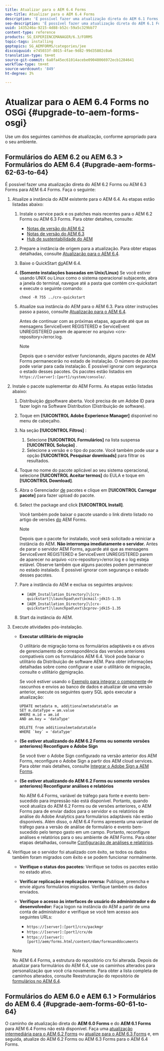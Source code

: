 ```yaml
---
title: Atualizar para o AEM 6.4 Forms
seo-title: Atualizar para o AEM 6.4 Forms
description: 'É possível fazer uma atualização direta do AEM 6.1 Forms, AEM 6.2 Forms e LiveCycle ES4 SP1 para AEM 6.3 Forms. '
seo-description: 'É possível fazer uma atualização direta do AEM 6.1 Forms, AEM 6.2 Forms e LiveCycle ES4 SP1 para AEM 6.3 Forms. '
uuid: 1435246a-9215-4d88-b52c-59a5c329bb77
content-type: reference
products: SG_EXPERIENCEMANAGER/6.3/FORMS
topic-tags: installing
geptopics: SG_AEMFORMS/categories/jee
discoiquuid: e745033f-8015-4fae-9d82-99d35802c0a6
translation-type: tm+mt
source-git-commit: 6a8fa45ec61014acebe09048066972ecb1284641
workflow-type: tm+mt
source-wordcount: '849'
ht-degree: 3%

---
```



# Atualizar para o AEM 6.4 Forms no OSGi {#upgrade-to-aem-forms-osgi}

Use um dos seguintes caminhos de atualização, conforme apropriado para o seu ambiente.

## Formulários do AEM 6.2 ou AEM 6.3 > Formulários do AEM 6.4 {#upgrade-aem-forms-62-63-to-64}

É possível fazer uma atualização direta do AEM 6.2 Forms ou AEM 6.3 Forms para AEM 6.4 Forms. Faça o seguinte:

1. Atualize a instância do AEM existente para o AEM 6.4. As etapas estão listadas abaixo:

   1. Instale o service pack e os patches mais recentes para o AEM 6.2 Forms ou AEM 6.3 Forms. Para obter detalhes, consulte:

      * [Notas de versão do AEM 6.2](https://helpx.adobe.com/experience-manager/6-2/release-notes.html)
      * [Notas de versão do AEM 6.3](https://helpx.adobe.com/experience-manager/6-3/release-notes.html)
      * [Hub de sustentabilidade do AEM](https://helpx.adobe.com/br/experience-manager/aem-releases-updates.html)
   1. Prepare a instância de origem para a atualização. Para obter etapas detalhadas, consulte [Atualização para o AEM 6.4](/help/sites-deploying/upgrade.md#preparing%20the%20source%20instance).
   1. Baixe o QuickStart [do](/help/sites-deploying/deploy.md#getting%20the%20software)AEM 6.4.
   1. **(Somente instalações baseadas em Unix/Linux)** Se você estiver usando UNIX ou Linux como o sistema operacional subjacente, abra a janela do terminal, navegue até a pasta que contém crx-quickstart e execute o seguinte comando:

      `chmod -R 755 ../crx-quickstart`

   1. Atualize sua instância do AEM para o AEM 6.3. Para obter instruções passo a passo, consulte [Atualização para o AEM 6.4](/help/sites-deploying/upgrade.md).

      Antes de continuar com as próximas etapas, aguarde até que as mensagens ServiceEvent REGISTERED e ServiceEvent UNREGISTERED parem de aparecer no arquivo &lt;crx-repository>/error.log.

      >[!NOTE]
      >
      >Depois que o servidor estiver funcionando, alguns pacotes de AEM Forms permanecerão no estado de instalação. O número de pacotes pode variar para cada instalação. É possível ignorar com segurança o estado desses pacotes. Os pacotes estão listados em `https://[server]:[port]/system/console/`.


1. Instale o pacote suplementar do AEM Forms. As etapas estão listadas abaixo:

   1. Distribuição [de](https://experience.adobe.com/downloads)software aberta. Você precisa de um Adobe ID para fazer login na Software Distribution (Distribuição de software).
   1. Toque em **[!UICONTROL Adobe Experience Manager]** disponível no menu de cabeçalho.
   1. Na seção **[!UICONTROL Filtros]** :
      1. Selecione **[!UICONTROL Formulários]** na lista suspensa **[!UICONTROL Solução]** .
      1. Selecione a versão e o tipo do pacote. Você também pode usar a opção **[!UICONTROL Pesquisar downloads]** para filtrar os resultados.
   1. Toque no nome do pacote aplicável ao seu sistema operacional, selecione **[!UICONTROL Aceitar termos]** do EULA e toque em **[!UICONTROL Download]**.
   1. Abra o Gerenciador [de](https://docs.adobe.com/content/help/en/experience-manager-65/administering/contentmanagement/package-manager.html) pacotes e clique em **[!UICONTROL Carregar pacote]** para fazer upload do pacote.
   1. Select the package and click **[!UICONTROL Install]**.

      Você também pode baixar o pacote usando o link direto listado no artigo de versões [do](https://helpx.adobe.com/br/aem-forms/kb/aem-forms-releases.html) AEM Forms.

      >[!NOTE]
      >
      >Depois que o pacote for instalado, você será solicitado a reiniciar a instância do AEM. **Não interrompa imediatamente o servidor.** Antes de parar o servidor AEM Forms, aguarde até que as mensagens ServiceEvent REGISTERED e ServiceEvent UNREGISTERED parem de aparecer no arquivo &lt;crx-repository>/error.log e o log esteja estável. Observe também que alguns pacotes podem permanecer no estado instalado. É possível ignorar com segurança o estado desses pacotes.

   1. Pare a instância do AEM e exclua os seguintes arquivos:

      * `[AEM_Installation_Directory]\[crx-quickstart]\launchpad\ext\bcmail-jdk15-1.35`
      * `[AEM_Installation_Directory]\[crx-quickstart]\launchpad\ext\bcprov-jdk15-1.35`
   1. Start da instância do AEM.


1. Execute atividades pós-instalação.

   * **Executar utilitário de migração**

      O utilitário de migração torna os formulários adaptáveis e os ativos de gerenciamento de correspondência das versões anteriores compatíveis com os formulários AEM 6.4. Você pode baixar o utilitário da Distribuição de software AEM. Para obter informações detalhadas sobre como configurar e usar o utilitário de migração, consulte o utilitário [de](/help/forms/using/migration-utility.md)migração.

      Se você estiver usando o [Exemplo para integrar o componente](integrate-draft-submission-database.md) de rascunhos e envios ao banco de dados e atualizar de uma versão anterior, execute os seguintes query SQL após executar a atualização:

      ```
      UPDATE metadata m, additionalmetadatatable am
      SET m.dataType = am.value
      WHERE m.id = am.id
      AND am.key = 'dataType'
      ```

      ```
      DELETE from additionalmetadatatable
      WHERE `key` = 'dataType'
      ```

   * **(Se estiver atualizando do AEM 6.2 Forms ou somente versões anteriores) Reconfigure o Adobe Sign**

      Se você tiver o Adobe Sign configurado na versão anterior dos AEM Forms, reconfigure o Adobe Sign a partir dos AEM cloud services. Para obter mais detalhes, consulte [Integrar o Adobe Sign a AEM Forms](/help/forms/using/adobe-sign-integration-adaptive-forms.md).

   * **(Se estiver atualizando do AEM 6.2 Forms ou somente versões anteriores) Reconfigurar análises e relatórios**

      No AEM 6.4 Forms, variável de tráfego para fonte e evento bem-sucedido para impressão não está disponível. Portanto, quando você atualiza do AEM 6.2 Forms ou de versões anteriores, o AEM Forms para de enviar dados para o servidor e os relatórios de análise do Adobe Analytics para formulários adaptáveis não estão disponíveis. Além disso, o AEM 6.4 Forms apresenta uma variável de tráfego para a versão de análise de formulário e evento bem-sucedido pelo tempo gasto em um campo. Portanto, reconfigure análises e relatórios para o seu ambiente de AEM Forms. Para obter etapas detalhadas, consulte [Configuração de análises e relatórios](/help/forms/using/configure-analytics-forms-documents.md).

1. Verifique se o servidor foi atualizado com êxito, se todos os dados também foram migrados com êxito e se podem funcionar normalmente.

   * **Verifique o status dos pacotes:** Verifique se todos os pacotes estão no estado ativo.
   * **Verificar replicação e replicação reversa:** Publique, preencha e envie alguns formulários migrados. Verifique também os dados enviados.
   * **Verifique o acesso às interfaces de usuário do administrador e do desenvolvedor:** Faça logon na instância do AEM a partir de uma conta de administrador e verifique se você tem acesso aos seguintes URLs:

      * `https://[server]:[port]/crx/packmgr`
      * `https://[server]:[port]/crx/de`
      * `https://[server]:[port]/aem/forms.html/content/dam/formsanddocuments`

   >[!NOTE]
   No AEM 6.4 Forms, a estrutura do repositório crx foi alterada. Depois de atualizar para formulários do AEM 6.4, use os caminhos alterados para personalização que você cria novamente. Para obter a lista completa de caminhos alterados, consulte Reestruturação do repositório de [formulários no AEM 6.4](/help/sites-deploying/forms-repository-restructuring-in-aem-6-4.md).

## Formulários do AEM 6.0 e AEM 6.1 > Formulários do AEM 6.4 {#upgrade-aem-forms-60-61-to-64}

O caminho de atualização direta do **AEM 6.0 Forms** e do **AEM 6.1 Forms** para AEM 6.4 Forms não está disponível. Faça uma [atualização intermediária para o AEM 6.2 Forms](/help/forms/using/upgrade.md) ou [atualize para o AEM 6.3 Forms](/help/forms/using/upgrade.md) e, em seguida, atualize do AEM 6.2 Forms ou AEM 6.3 Forms para o AEM 6.4 Forms.
